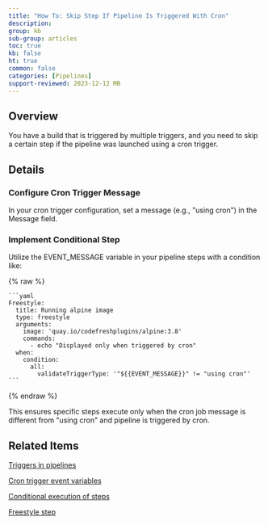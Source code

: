 ```yaml
---
title: "How To: Skip Step If Pipeline Is Triggered With Cron"
description: 
group: kb
sub-group: articles
toc: true
kb: false
ht: true
common: false
categories: [Pipelines]
support-reviewed: 2023-12-12 MB
---
```


## Overview

You have a build that is triggered by multiple triggers, and you need to skip a certain step if the pipeline was launched using a cron trigger.

## Details

### Configure Cron Trigger Message

In your cron trigger configuration, set a message (e.g., "using cron") in the Message field.

### Implement Conditional Step

Utilize the EVENT_MESSAGE variable in your pipeline steps with a condition like:

{% raw %} 

    ```yaml
    Freestyle:
      title: Running alpine image
      type: freestyle
      arguments:
        image: 'quay.io/codefreshplugins/alpine:3.8'
        commands:
          - echo "Displayed only when triggered by cron"
      when:
        condition:
          all:
            validateTriggerType: '"${{EVENT_MESSAGE}}" != "using cron"'
    ```

{% endraw %}

This ensures specific steps execute only when the cron job message is different from "using cron" and pipeline is triggered by cron.

## Related Items

[Triggers in pipelines]({{site.baseurl}}/docs/pipelines/triggers/)

[Cron trigger event variables]({{site.baseurl}}/docs/pipelines/triggers/cron-triggers/#cron-event-payload)

[Conditional execution of steps]({{site.baseurl}}/docs/pipelines/conditional-execution-of-steps/)

[Freestyle step]({{site.baseurl}}/docs/pipelines/steps/freestyle/)
